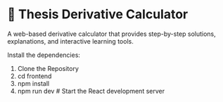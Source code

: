 # 📘 Thesis Derivative Calculator

A web-based derivative calculator that provides step-by-step solutions, explanations, and interactive learning tools.

Install the dependencies:
1. Clone the Repository
2. cd frontend
3. npm install
4. npm run dev  # Start the React development server

